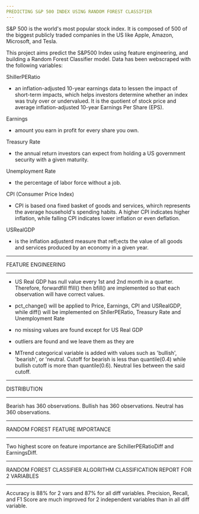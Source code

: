 ```yaml
---
PREDICTING S&P 500 INDEX USING RANDOM FOREST CLASSIFIER
---
```


S&P 500 is the world's most popular stock index. It is composed of 500 of the biggest publicly traded companies in the US like Apple, Amazon, Microsoft, and Tesla.

This project aims predict the S&P500 Index using feature engineering, and building a Random Forest Classifier model. Data has been webscraped with the following variables:

ShillerPERatio

- an inflation-adjusted 10-year earnings data to lessen the impact of short-term impacts, which helps investors determine whether an index was truly over or undervalued. It is the quotient of stock price and average inflation-adjusted 10-year Earnings Per Share (EPS).

Earnings

- amount you earn in profit for every share you own.

Treasury Rate

- the annual return investors can expect from holding a US government security with a given maturity.

Unemployment Rate

- the percentage of labor force without a job.

CPI (Consumer Price Index)

- CPI is based ona fixed basket of goods and services, whirch represents the average household's spending habits. A higher CPI indicates higher inflation, while falling CPI indicates lower inflation or even deflation.

USRealGDP

- is the inflation adjusterd measure that refl;ects the value of all goods and services produced by an economy in a given year.

---

FEATURE ENGINEERING

---

- US Real GDP has null value every 1st and 2nd month in a quarter. Therefore, forwardfill ffill() then bfill() are implemented so that each observation will have correct values.

- pct_change() will be applied to Price, Earnings, CPI and USRealGDP, while diff() will be implemented on ShllerPERatio, Treasury Rate and Unemployment Rate

- no missing values are found except for US Real GDP

- outliers are found and we leave them as they are

- MTrend categorical variable is added with values such as 'bullish', 'bearish', or 'neutral. Cutoff for bearish is less than quantile(0.4) while bullish cutoff is more than quantile(0.6). Neutral lies between the said cutoff.

---

DISTRIBUTION

---

Bearish has 360 observations.
Bullish has 360 observations.
Neutral has 360 observations.

---

RANDOM FOREST FEATURE IMPORTANCE

---

Two highest score on feature importance are SchillerPERatioDiff and EarningsDiff.

---

RANDOM FOREST CLASSIFIER ALGORITHM CLASSIFICATION REPORT FOR 2 VARIABLES

---

Accuracy is 88% for 2 vars and 87% for all diff variables.
Precision, Recall, and F1 Score are much improved for 2 independent variables than in all diff variable.
